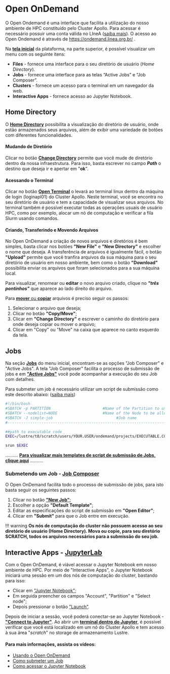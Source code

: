 # Open OnDemand
O Open Ondemand é uma interface que facilita a utilização do nosso ambiente de HPC constituído pelo Cluster Apollo. Para acessar é necessário possuir uma conta válida no LIneA ([saiba mais](/primeiros_passos.html)). 
O acesso ao Open Ondemand é através de https://ondemand.linea.org.br/ .

Na [**tela inicial**](../img/OOD1.png) da plataforma, na parte superior, é possível visualizar um menu com os seguinte itens:

* **Files** - fornece uma interface para o seu diretório de usuário (_Home Directory_).
* **Jobs** - fornece uma interface para as telas “Active Jobs” e “Job Composer”.
* **Clusters** - fornece um acesso para o terminal em um navegador da web.
* **Interactive Apps** - fornece acesso ao Jupyter Notebook.


## Home Directory
O [**Home Directory**](../img/OOD2.jpeg) possibilita a visualização do diretório de usuário, onde estão armazenados seus arquivos, além de exibir uma variedade de botões com diferentes funcionalidades. 

#### Mudando de Diretório
Clicar no botão [**Change Directory**](../img/OOD3.png) permite que você mude de diretório dentro da nossa infraestrutura. Para isso, basta escrever no campo **_Path_** o destino que deseja ir e apertar em "**ok**".

#### Acessando o Terminal
Clicar no botão [**Open Terminal**](../img/OOD4.png) o levará ao terminal linux dentro da máquina de login (loginapl01) do Cluster Apollo. 
Neste terminal, você se encontra no seu diretório de usuário e tem a capacidade de visualizar seus arquivos. No terminal também é possível executar todas as operações usuais de usuário HPC, como por exemplo, alocar um nó de computação e verificar a fila Slurm usando comandos.

#### Criando, Transferindo e Movendo Arquivos 
No Open OnDemand a criação de novos arquivos e diretórios é bem simples, basta clicar nos botões **"New File"** e **"New Directory"** e escolher o nome que deseja. A transferência de arquivos é igualmente fácil, o botão **"Upload"** permite que você tranfira arquivos da sua máquina para o seu diretório de usuário em nosso ambiente, bem como o botão **"Download"** possibilita enviar os arquivos que foram selecionados para a sua máquina local. 

Para visualizar, renomear ou **editar** o novo arquivo criado, clique no **_"três pontinhos"_** que aparece ao lado direito do arquivo.

Para [**mover** ou **copiar**](../img/OOD5.png) arquivos é preciso seguir os passos: 

1. Selecionar o arquivo que deseja;
2. Clicar no botão **"Copy/Move"**;
3. Clicar em **"Change Directory"** e escrever o caminho do diretório para onde deseja copiar ou mover o arquivo;
4. Clicar em "Copy" ou "Move" na caixa que aparece no canto esquerdo da tela.
## Jobs
Na seção [**Jobs**](../img/OOD6.png) do menu inicial, encontram-se as opções "Job Composer" e "Active Jobs". A tela "Job Composer" facilita o processo de submissão de jobs e em [**"Active Jobs"**](../img/OOD9.png) você pode acompanhar a execução do seu Job com detalhes.

Para submeter um job é necessário utilizar um script de submissão como este descrito abaixo: ([saiba mais](/processamento/apollo/index.html#anatomia-de-um-job)) 

```bash
#!/bin/bash
#SBATCH -p PARTITION                       #Name of the Partition to use
#SBATCH --nodelist=NODE                    #Name of the Node to be allocated
#SBATCH -J simple-job			                 #Job name
#----------------------------------------------------------------------------#

##path to executable code
EXEC=/lustre/t0/scratch/users/YOUR.USER/ondemand/projects/EXECUTABLE.CODE

srun $EXEC
```
 .......... [**Para visualizar mais templates de script de submissão de Jobs, clique aqui**](/processamento/uso/templates-jobs.html) ..........

### Submetendo um Job - [Job Composer](../img/OOD7.png)
O Open OnDemand facilita todo o processo de submissão de jobs, para isto basta seguir os seguintes passos:

1. Clicar no botão [**"New Job"**](../img/OOD6.1.png);
2. Escolher a opção **"Default Template"**;
3. Editar as especificações do script de submissão em **"Open Editor"**;
4. Clicar em **"Submit"** para que o Job entre em execução.

!!! warning 
    **Os nós de computação do cluster não possuem acesso ao seu diretório de usuário (Home Directory). Mova ou copie, para seu diretório SCRATCH, todos os arquivos necessários para a submissão do seu job.** 

## Interactive Apps - [JupyterLab](../img/OOD12.png)
Com o Open OnDemand, é viável acessar o Jupyter Notebook em nosso ambiente de HPC. Por meio de "Interactive Apps", o Jupyter Notebook iniciará uma sessão em um dos nós de computação do cluster, bastando para isso:

* Clicar em ["Jupyter Notebook"](../img/OOD8.png);
* Em seguida preencher os campos "Account", "Partition" e "Select node"; 
* Depois pressionar o botão ["Launch"](../img/OOD10.png).  

Depois de iniciar a sessão, você poderá conectar-se ao Jupyter Notebook - [**"Connect to Jupyter"**](../img/OOD11.png). Ao abrir um [**terminal dentro do Jupyter**](../img/OOD14.png), é possível verificar que você está localizado em um nó do Cluster Apollo e tem acesso à sua área "_scratch_" no storage de armazenamento Lustre.


#### Para mais informações, assista os vídeos:
* [Usando o Open OnDemand]()
* [Como submeter um Job]()
* [Como acessar o Jupyter Notebook]() 
